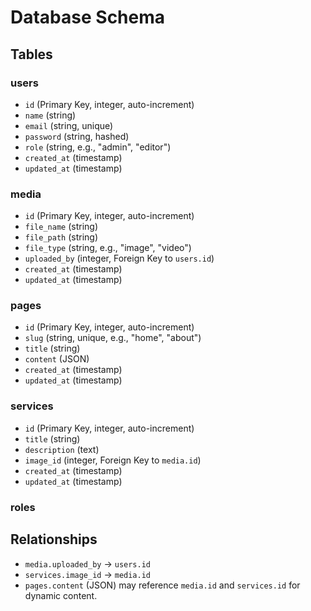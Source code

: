 # Database Schema

## Tables

### users

- `id` (Primary Key, integer, auto-increment)
- `name` (string)
- `email` (string, unique)
- `password` (string, hashed)
- `role` (string, e.g., "admin", "editor")
- `created_at` (timestamp)
- `updated_at` (timestamp)

### media

- `id` (Primary Key, integer, auto-increment)
- `file_name` (string)
- `file_path` (string)
- `file_type` (string, e.g., "image", "video")
- `uploaded_by` (integer, Foreign Key to `users.id`)
- `created_at` (timestamp)
- `updated_at` (timestamp)

### pages

- `id` (Primary Key, integer, auto-increment)
- `slug` (string, unique, e.g., "home", "about")
- `title` (string)
- `content` (JSON)
- `created_at` (timestamp)
- `updated_at` (timestamp)

### services

- `id` (Primary Key, integer, auto-increment)
- `title` (string)
- `description` (text)
- `image_id` (integer, Foreign Key to `media.id`)
- `created_at` (timestamp)
- `updated_at` (timestamp)


### roles 

## Relationships

- `media.uploaded_by` → `users.id`
- `services.image_id` → `media.id`
- `pages.content` (JSON) may reference `media.id` and `services.id` for dynamic content.